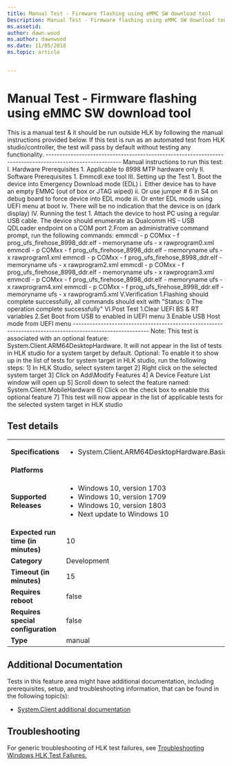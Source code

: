 ```yaml
---
title: Manual Test - Firmware flashing using eMMC SW download tool
Description: Manual Test - Firmware flashing using eMMC SW download tool
ms.assetid: 
author: dawn.wood
ms.author: dawnwood
ms.date: 11/05/2018
ms.topic: article


---
```


# Manual Test - Firmware flashing using eMMC SW download tool

This is a manual test & it should be run outside HLK by following the manual instructions provided below.
                                            If this test is run as an automated test from HLK studio/controller, the test will pass by default without testing any functionality.
                                            ---------------------------------------------------------------------------------------------------------
                                            Manual instructions to run this test:
                                            I.	Hardware Prerequisites
                                                1.	Applicable to 8998 MTP hardware only
                                            II.	Software Prerequisites
                                                1.	Emmcdl.exe tool
                                            III.	Setting up the Test
                                                1.	Boot the device into Emergency Download mode (EDL)
                                                    i. Either device has to have an empty EMMC (out of box or JTAG wiped)
                                                    ii. Or use jumper # 6 in S4 on debug board to force device into EDL mode
                                                    iii. Or enter EDL mode using UEFI menu at boot
                                                    iv.	There will be no indication that the device is on (dark display)
                                            IV.	Running the test
                                                1.	Attach the device to host PC using a regular USB cable. The device should enumerate as Qualcomm HS - USB QDLoader endpoint on a COM port
                                                2.From an administrative command prompt, run the  following commands:
                                                    emmcdl - p COMxx - f prog_ufs_firehose_8998_ddr.elf - memoryname ufs - x rawprogram0.xml
                                                    emmcdl - p COMxx - f prog_ufs_firehose_8998_ddr.elf - memoryname ufs - x rawprogram1.xml
                                                    emmcdl - p COMxx - f prog_ufs_firehose_8998_ddr.elf - memoryname ufs - x rawprogram2.xml
                                                    emmcdl - p COMxx - f prog_ufs_firehose_8998_ddr.elf - memoryname ufs - x rawprogram3.xml
                                                    emmcdl - p COMxx - f prog_ufs_firehose_8998_ddr.elf - memoryname ufs - x rawprogram4.xml
                                                    emmcdl - p COMxx - f prog_ufs_firehose_8998_ddr.elf - memoryname ufs - x rawprogram5.xml
                                            V.Verification
                                                1.Flashing should complete successfully, all commands should exit with "Status: 0 The operation complete successfully"
                                            VI.Post Test
                                                1.Clear UEFI BS & RT variables
                                                2.Set Boot from USB to enabled in UEFI menu
                                                3.Enable USB Host mode from UEFI menu
                                          ---------------------------------------------------------------------------------------------------------
                                            Note: This test is associated with an optional feature: System.Client.ARM64DesktopHardware. It will not appear in the list of tests in HLK studio for a system target by default.
                                            Optional: To enable it to show up in the list of tests for system target in HLK studio, run the following steps:
                                            1] In HLK Studio, select system target
                                            2] Right click on the selected system target
                                            3] Click on Add\Modify Features
                                            4] A Device Feature List window will open up
                                            5] Scroll down to select the feature named: System.Client.MobileHardware 
                                            6] Click on the check box to enable this optional feature
                                            7] This test will now appear in the list of applicable tests for the selected system target in HLK studio
                                            

## Test details
|||
|---|---|
| **Specifications**  | <ul><li>System.Client.ARM64DesktopHardware.BasicFunctionality</li></ul> |  
| **Platforms**   | <ul></ul> |
| **Supported Releases** | <ul><li>Windows 10, version 1703</li><li>Windows 10, version 1709</li><li>Windows 10, version 1803</li><li>Next update to Windows 10</li></ul> |
|**Expected run time (in minutes)**| 10 |
|**Category**| Development |
|**Timeout (in minutes)**| 15 |
|**Requires reboot**| false |
|**Requires special configuration**| false |
|**Type**| manual |




## Additional Documentation
Tests in this feature area might have additional documentation, including prerequisites, setup, and troubleshooting information, that can be found in the following topic(s): <ul><li>[System.Client additional documentation](https:\//docs.microsoft.com/en-us/windows-hardware/test/hlk/testref/system-client-additional-documentation.md)</li></ul>

## Troubleshooting
For generic troubleshooting of HLK test failures, see [Troubleshooting Windows HLK Test Failures.](https://docs.microsoft.com/en-us/windows-hardware/HLK/troubleshooting.html)